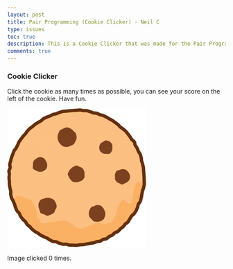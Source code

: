 ```yaml
---
layout: post
title: Pair Programming (Cookie Clicker) - Neil C
type: issues
toc: true
description: This is a Cookie Clicker that was made for the Pair Programming Project. I collaborated with my peer and asked them for feedback on this code.
comments: true
---
```


<div>
    <h3> Cookie Clicker </h3>
    <p> Click the cookie as many times as possible, you can see your score on the left of the cookie. Have fun. </p>
</div>

<img src="cookie.png">
<p>Image clicked <span id="clickCount">0</span> times.</p>

<script>
    let count = 0;
    const image = document.getElementById('clickableImage');
    const display = document.getElementById('clickCount');

    image.addEventListener('click', () => {
        count++;
        display.textContent = count;
    });
</script>

<div>
    <p></p>
</div>